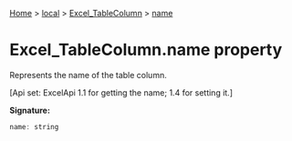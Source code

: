 [Home](./index) &gt; [local](local.md) &gt; [Excel\_TableColumn](local.excel_tablecolumn.md) &gt; [name](local.excel_tablecolumn.name.md)

# Excel\_TableColumn.name property

Represents the name of the table column. 

 \[Api set: ExcelApi 1.1 for getting the name; 1.4 for setting it.\]

**Signature:**
```javascript
name: string
```
